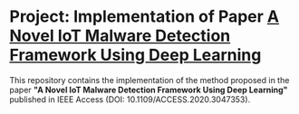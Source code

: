 # Project: Implementation of Paper [A Novel IoT Malware Detection Framework Using Deep Learning](https://ieeexplore.ieee.org/abstract/document/9343204)

This repository contains the implementation of the method proposed in the paper **"A Novel IoT Malware Detection Framework Using Deep Learning"** published in IEEE Access (DOI: 10.1109/ACCESS.2020.3047353).
